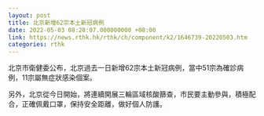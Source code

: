 ```yaml
---
layout: post
title: 北京新增62宗本土新冠病例
date: 2022-05-03 08:28:07.000000000 +08:00
link: https://news.rthk.hk/rthk/ch/component/k2/1646739-20220503.htm
categories: rthk
---
```


北京市衛健委公布，北京過去一日新增62宗本土新冠病例，當中51宗為確診病例，11宗屬無症狀感染個案。

另外，北京從今日開始，將連續開展三輪區域核酸篩查，市民要主動參與，積極配合，正確佩戴口罩，保持安全距離，做好個人防護。
